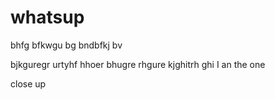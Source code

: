 # whatsup
bhfg bfkwgu bg 
bndbfkj bv

bjkguregr 
urtyhf
 hhoer bhugre rhgure kjghitrh ghi I an the one
 
 close up
 

